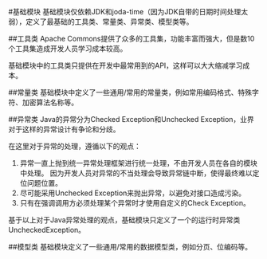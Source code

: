 #基础模块
基础模块仅依赖JDK和joda-time（因为JDK自带的日期时间处理太弱），定义了最基础的工具类、常量类、异常类、模型类等。

##工具类
Apache Commons提供了众多的工具集，功能丰富而强大，但是数10个工具集造成开发人员学习成本较高。

基础模块中的工具类只提供在开发中最常用到的API，这样可以大大缩减学习成本。

##常量类
基础模块中定义了一些通用/常用的常量类，例如常用编码格式、特殊字符、加密算法名称等。

##异常类
Java的异常分为Checked Exception和Unchecked Exception，业界对于这样的异常设计有争论和分歧。

在这里对于异常的处理，遵循以下的观点：

1.	异常一直上抛到统一异常处理框架进行统一处理，不由开发人员在各自的模块中处理。
	因为开发人员对异常的不当处理会导致异常链中断，使得最终难以定位问题位置。
2.	尽可能采用Unchecked Exception来抛出异常，以避免对接口造成污染。
3.	只有在强调调用方必须处理某个异常时才使用自定义的Check Exception。

基于以上对于Java异常处理的观点，基础模块只定义了一个的运行时异常类UncheckedException。

##模型类
基础模块定义了一些通用/常用的数据模型类，例如分页、位编码等。
